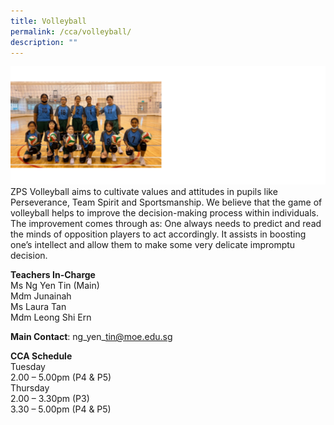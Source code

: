 ```yaml
---
title: Volleyball
permalink: /cca/volleyball/
description: ""
---
```

![](/images/CCAs/cca-%20volleyball%202023.png)
ZPS Volleyball aims to cultivate values and attitudes in pupils like Perseverance, Team Spirit and Sportsmanship. We believe that the game of volleyball helps to&nbsp;improve the decision-making process within individuals. The improvement comes through as: One always needs to predict and read the minds of opposition players to act accordingly. It assists in boosting one’s intellect and allow them to make some very delicate impromptu decision.

**Teachers In-Charge**
<br>Ms Ng Yen Tin (Main)
<br>Mdm Junainah
<br>Ms Laura Tan
<br>Mdm Leong Shi Ern

**Main Contact**: ng\_yen\_tin@moe.edu.sg

**CCA Schedule**
<br>Tuesday
<br>2.00 – 5.00pm (P4 &amp; P5)
<br>Thursday
<br>2.00 – 3.30pm (P3)
<br>3.30 – 5.00pm (P4 &amp; P5)